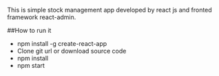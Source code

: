 
 This is simple stock management app developed by react js and fronted framework react-admin.
 
 ##How to run it
 
- npm install -g create-react-app
- Clone git url or download source code
- npm install
- npm start






